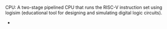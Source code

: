 CPU: A two-stage pipelined CPU that runs the RISC-V instruction set using logisim (educational tool for designing and simulating digital logic circuits).

-
